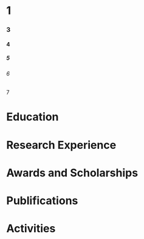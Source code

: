 # 1

### 3
#### 4
##### 5
###### 6
7


# Education


# Research Experience


# Awards and Scholarships


# Publifications


# Activities
